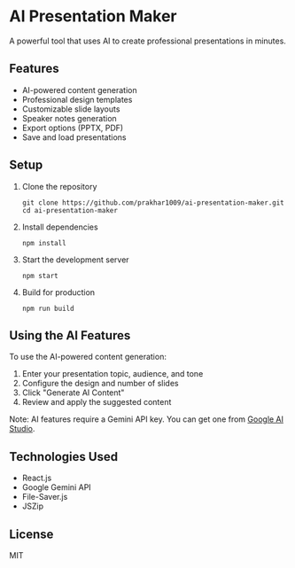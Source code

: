 # AI Presentation Maker

A powerful tool that uses AI to create professional presentations in minutes.

## Features

- AI-powered content generation
- Professional design templates
- Customizable slide layouts
- Speaker notes generation
- Export options (PPTX, PDF)
- Save and load presentations

## Setup

1. Clone the repository
   ```
   git clone https://github.com/prakhar1009/ai-presentation-maker.git
   cd ai-presentation-maker
   ```

2. Install dependencies
   ```
   npm install
   ```

3. Start the development server
   ```
   npm start
   ```

4. Build for production
   ```
   npm run build
   ```

## Using the AI Features

To use the AI-powered content generation:

1. Enter your presentation topic, audience, and tone
2. Configure the design and number of slides
3. Click "Generate AI Content" 
4. Review and apply the suggested content

Note: AI features require a Gemini API key. You can get one from [Google AI Studio](https://ai.google.dev/).

## Technologies Used

- React.js
- Google Gemini API
- File-Saver.js
- JSZip

## License

MIT